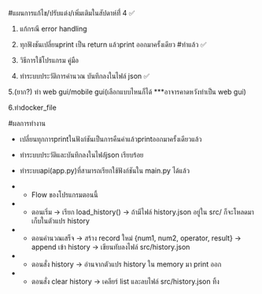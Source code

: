 #แผนการแก้ไข/ปรับแต่ง/เพิ่มเติมในสัปดาห์ที่่ 4 ✅

1. แก้กรณี error handling 

2. ทุกฟังชันเปลี่ยนprint เป็น return แล้วprint ออกมาครั้งเดียว #ทำแล้ว ✅

3. วิธีการใช้โปรแกรม คู่มือ

4. ทำระบบประวัติการคำนวณ บันทึกลงในไฟล์ json ✅

5.(ยาก?) ทำ web gui/mobile gui(เลือกแบบไหนก็ได้ ***อาจารคาดหวังทำเป็น web gui) 

6.ทำdocker_file

#ผลการทำงาน
- เปลี่ยนทุกการprintในฟังก์ชันเป็นการคืนค่าแล้วprintออกมาครั้งเดียวแล้ว

- ทำระบบประวัติและบันทึกลงในไฟล์่json เรียบร้อย
- ทำระบบapi(app.py)ที่สามารถเรียกใช้ฟังก์ชันใน main.py ได้แล้ว
  
- - Flow ของโปรแกรมตอนนี้

- - ตอนเริ่ม → เรียก load_history() → ถ้ามีไฟล์ history.json อยู่ใน src/ ก็จะโหลดมาเก็บในตัวแปร history

- - ตอนคำนวณเสร็จ → สร้าง record ใหม่ {num1, num2, operator, result} → append เข้า history → เขียนทับลงไฟล์ src/history.json

- - ตอนสั่ง history → อ่านจากตัวแปร history ใน memory มา print ออก

- - ตอนสั่ง clear history → เคลียร์ list และลบไฟล์ src/history.json ทิ้ง
